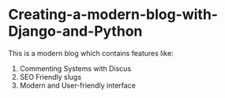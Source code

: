 # Creating-a-modern-blog-with-Django-and-Python

This is a modern blog which contains features like:
  1. Commenting Systems with Discus
  2. SEO Friendly slugs
  3. Modern and User-friendly interface
